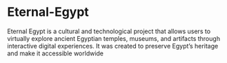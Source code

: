 # Eternal-Egypt
Eternal Egypt is a cultural and technological project that allows users to virtually explore ancient Egyptian temples, museums, and artifacts through interactive digital experiences. It was created to preserve Egypt’s heritage and make it accessible worldwide
